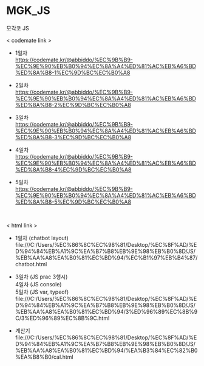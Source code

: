 # MGK_JS
모각코 JS

< codemate link >
* 1일차<br>
https://codemate.kr/@abbiddo/%EC%9B%B9-%EC%9E%90%EB%B0%94%EC%8A%A4%ED%81%AC%EB%A6%BD%ED%8A%B8-1%EC%9D%BC%EC%B0%A8

* 2일차<br>
https://codemate.kr/@abbiddo/%EC%9B%B9-%EC%9E%90%EB%B0%94%EC%8A%A4%ED%81%AC%EB%A6%BD%ED%8A%B8-2%EC%9D%BC%EC%B0%A8

* 3일차<br>
https://codemate.kr/@abbiddo/%EC%9B%B9-%EC%9E%90%EB%B0%94%EC%8A%A4%ED%81%AC%EB%A6%BD%ED%8A%B8-3%EC%9D%BC%EC%B0%A8

* 4일차<br>
https://codemate.kr/@abbiddo/%EC%9B%B9-%EC%9E%90%EB%B0%94%EC%8A%A4%ED%81%AC%EB%A6%BD%ED%8A%B8-4%EC%9D%BC%EC%B0%A8

* 5일차<br>
https://codemate.kr/@abbiddo/%EC%9B%B9-%EC%9E%90%EB%B0%94%EC%8A%A4%ED%81%AC%EB%A6%BD%ED%8A%B8-5%EC%9D%BC%EC%B0%A8
<br>

< html link >
* 1일차 (chatbot layout)<br>
file:///C:/Users/%EC%86%8C%EC%98%81/Desktop/%EC%8F%AD/%ED%94%84%EB%A1%9C%EA%B7%B8%EB%9E%98%EB%B0%8D/JS/%EB%AA%A8%EA%B0%81%EC%BD%94/%EC%B1%97%EB%B4%87/chatbot.html <br>

* 3일차 (JS prac 3행시)<br>
4일차 (JS console)<br>
5일차 (JS var, typeof)<Br>
file:///C:/Users/%EC%86%8C%EC%98%81/Desktop/%EC%8F%AD/%ED%94%84%EB%A1%9C%EA%B7%B8%EB%9E%98%EB%B0%8D/JS/%EB%AA%A8%EA%B0%81%EC%BD%94/3%ED%96%89%EC%8B%9C/3%ED%96%89%EC%8B%9C.html <br>
  
* 계산기
  file:///C:/Users/%EC%86%8C%EC%98%81/Desktop/%EC%8F%AD/%ED%94%84%EB%A1%9C%EA%B7%B8%EB%9E%98%EB%B0%8D/JS/%EB%AA%A8%EA%B0%81%EC%BD%94/%EA%B3%84%EC%82%B0%EA%B8%B0/cal.html
